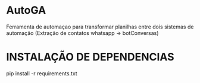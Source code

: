 # AutoGA
Ferramenta de automaçao para transformar planilhas entre dois sistemas de automação (Extração de contatos  whatsapp -> botConversas) 

# INSTALAÇÃO DE DEPENDENCIAS
pip install -r requirements.txt

